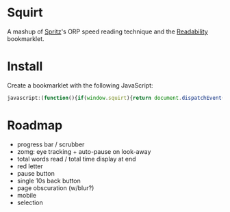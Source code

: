 # Squirt

A mashup of [Spritz](http://spritzinc.com)'s ORP speed reading technique and the [Readability](http://www.readability.com) bookmarklet.

# Install

Create a bookmarklet with the following JavaScript:

```JavaScript
javascript:(function(){if(window.squirt){return document.dispatchEvent(new Event('squirt.again'));}var s=document.createElement('script');s.src='//rawgithub.com/cameron/squirt/master/squirt.js';document.body.appendChild(s)})()
```

# Roadmap

- progress bar / scrubber
- zomg: eye tracking + auto-pause on look-away
- total words read / total time display at end
- red letter
- pause button
- single 10s back button
- page obscuration (w/blur?)
- mobile
- selection
